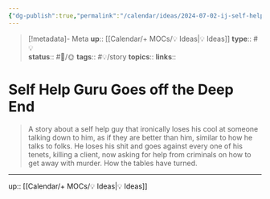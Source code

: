 ```yaml
---
{"dg-publish":true,"permalink":"/calendar/ideas/2024-07-02-ij-self-help-guru-goes-off-the-deep-end/","title":"Self Help Guru Goes off the Deep End"}
---
```


> [!metadata]- Meta
> **up**:: [[Calendar/+ MOCs/💡 Ideas\|💡 Ideas]]
> **type**:: #💡  
> **status**:: #📝/🌞
> **tags**:: #💡/story
> **topics**:: 
> **links**::

# Self Help Guru Goes off the Deep End

> A story about a self help guy that ironically loses his cool at someone talking down to him, as if they are better than him, similar to how he talks to folks. He loses his shit and goes against every one of his tenets, killing a client, now asking for help from criminals on how to get away with murder. How the tables have turned. 



---
up:: [[Calendar/+ MOCs/💡 Ideas\|💡 Ideas]]

